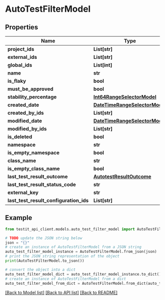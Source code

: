 # AutoTestFilterModel


## Properties

Name | Type | Description | Notes
------------ | ------------- | ------------- | -------------
**project_ids** | **List[str]** |  | [optional] 
**external_ids** | **List[str]** |  | [optional] 
**global_ids** | **List[int]** |  | [optional] 
**name** | **str** |  | [optional] 
**is_flaky** | **bool** |  | [optional] 
**must_be_approved** | **bool** |  | [optional] 
**stability_percentage** | [**Int64RangeSelectorModel**](Int64RangeSelectorModel.md) |  | [optional] 
**created_date** | [**DateTimeRangeSelectorModel**](DateTimeRangeSelectorModel.md) |  | [optional] 
**created_by_ids** | **List[str]** |  | [optional] 
**modified_date** | [**DateTimeRangeSelectorModel**](DateTimeRangeSelectorModel.md) |  | [optional] 
**modified_by_ids** | **List[str]** |  | [optional] 
**is_deleted** | **bool** |  | [optional] 
**namespace** | **str** |  | [optional] 
**is_empty_namespace** | **bool** |  | [optional] 
**class_name** | **str** |  | [optional] 
**is_empty_class_name** | **bool** |  | [optional] 
**last_test_result_outcome** | [**AutotestResultOutcome**](AutotestResultOutcome.md) |  | [optional] 
**last_test_result_status_code** | **str** |  | [optional] 
**external_key** | **str** |  | [optional] 
**last_test_result_configuration_ids** | **List[str]** |  | [optional] 

## Example

```python
from testit_api_client.models.auto_test_filter_model import AutoTestFilterModel

# TODO update the JSON string below
json = "{}"
# create an instance of AutoTestFilterModel from a JSON string
auto_test_filter_model_instance = AutoTestFilterModel.from_json(json)
# print the JSON string representation of the object
print(AutoTestFilterModel.to_json())

# convert the object into a dict
auto_test_filter_model_dict = auto_test_filter_model_instance.to_dict()
# create an instance of AutoTestFilterModel from a dict
auto_test_filter_model_from_dict = AutoTestFilterModel.from_dict(auto_test_filter_model_dict)
```
[[Back to Model list]](../README.md#documentation-for-models) [[Back to API list]](../README.md#documentation-for-api-endpoints) [[Back to README]](../README.md)


